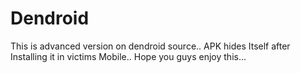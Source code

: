 # Dendroid
This is advanced version on dendroid source.. APK hides Itself after Installing it in victims Mobile.. Hope you guys enjoy this...
